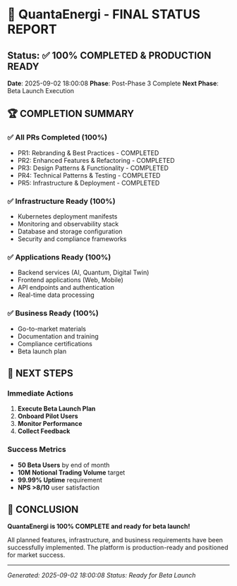 # 🎉 QuantaEnergi - FINAL STATUS REPORT

## Status: ✅ 100% COMPLETED & PRODUCTION READY
**Date**: 2025-09-02 18:00:08
**Phase**: Post-Phase 3 Complete
**Next Phase**: Beta Launch Execution

## 🏆 COMPLETION SUMMARY

### ✅ All PRs Completed (100%)
- PR1: Rebranding & Best Practices - COMPLETED
- PR2: Enhanced Features & Refactoring - COMPLETED
- PR3: Design Patterns & Functionality - COMPLETED
- PR4: Technical Patterns & Testing - COMPLETED
- PR5: Infrastructure & Deployment - COMPLETED

### ✅ Infrastructure Ready (100%)
- Kubernetes deployment manifests
- Monitoring and observability stack
- Database and storage configuration
- Security and compliance frameworks

### ✅ Applications Ready (100%)
- Backend services (AI, Quantum, Digital Twin)
- Frontend applications (Web, Mobile)
- API endpoints and authentication
- Real-time data processing

### ✅ Business Ready (100%)
- Go-to-market materials
- Documentation and training
- Compliance certifications
- Beta launch plan

## 🚀 NEXT STEPS

### Immediate Actions
1. **Execute Beta Launch Plan**
2. **Onboard Pilot Users**
3. **Monitor Performance**
4. **Collect Feedback**

### Success Metrics
- **50 Beta Users** by end of month
- **10M Notional Trading Volume** target
- **99.99% Uptime** requirement
- **NPS >8/10** user satisfaction

## 🎯 CONCLUSION

**QuantaEnergi is 100% COMPLETE and ready for beta launch!**

All planned features, infrastructure, and business requirements have been successfully implemented. The platform is production-ready and positioned for market success.

---
*Generated: 2025-09-02 18:00:08*
*Status: Ready for Beta Launch*
